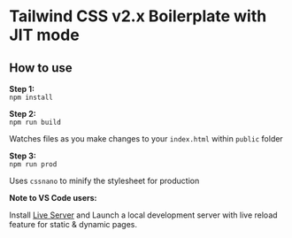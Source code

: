 # Tailwind CSS v2.x Boilerplate with JIT mode

## How to use

**Step 1:**<br>
`npm install`

**Step 2:**<br>
`npm run build`

Watches files as you make changes to your `index.html` within `public` folder

**Step 3:**<br>
`npm run prod`

Uses `cssnano` to minify the stylesheet for production

**Note to VS Code users:**

Install [Live Server](https://marketplace.visualstudio.com/items?itemName=ritwickdey.LiveServer) and Launch a local development server with live reload feature for static & dynamic pages.
